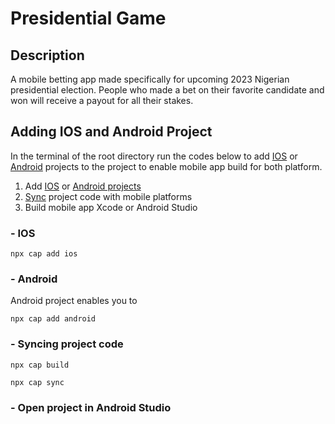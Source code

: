 # Presidential Game

## Description
A mobile betting app made specifically for upcoming 2023 Nigerian presidential election. People who made a bet on their favorite candidate and won will receive a payout for all their stakes.


## Adding IOS and Android Project
In the terminal of the root directory run the codes below to add [IOS](#ios)  or [Android](#android) projects to the project to enable mobile app build for both platform.

1. Add [IOS](#ios) or [ Android projects](#android) 
2. [Sync](#--syncing-project-code) project code with mobile platforms
3. Build mobile app Xcode or Android Studio


### - IOS

``` terminal
npx cap add ios
```
### - Android
Android project enables you to 

``` terminal
npx cap add android
```

### - Syncing project code
``` terminal
npx cap build

npx cap sync
```
### - Open project in Android Studio


